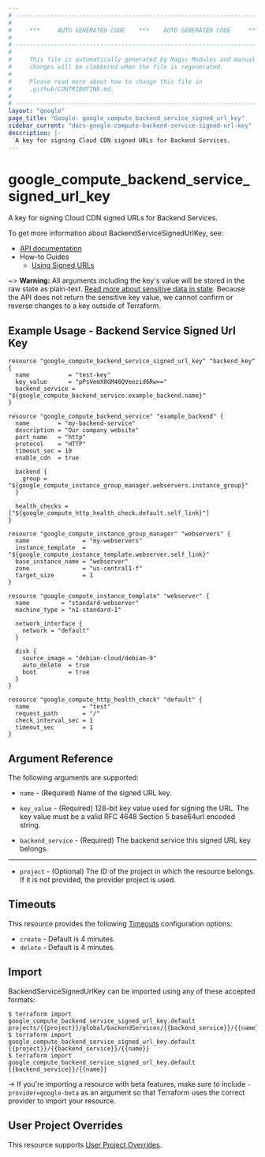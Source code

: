 ```yaml
---
# ----------------------------------------------------------------------------
#
#     ***     AUTO GENERATED CODE    ***    AUTO GENERATED CODE     ***
#
# ----------------------------------------------------------------------------
#
#     This file is automatically generated by Magic Modules and manual
#     changes will be clobbered when the file is regenerated.
#
#     Please read more about how to change this file in
#     .github/CONTRIBUTING.md.
#
# ----------------------------------------------------------------------------
layout: "google"
page_title: "Google: google_compute_backend_service_signed_url_key"
sidebar_current: "docs-google-compute-backend-service-signed-url-key"
description: |-
  A key for signing Cloud CDN signed URLs for Backend Services.
---
```


# google\_compute\_backend\_service\_signed\_url\_key

A key for signing Cloud CDN signed URLs for Backend Services.


To get more information about BackendServiceSignedUrlKey, see:

* [API documentation](https://cloud.google.com/compute/docs/reference/rest/v1/backendServices)
* How-to Guides
    * [Using Signed URLs](https://cloud.google.com/cdn/docs/using-signed-urls/)

~> **Warning:** All arguments including the key's value will be stored in the raw
state as plain-text. [Read more about sensitive data in state](/docs/state/sensitive-data.html).
Because the API does not return the sensitive key value,
we cannot confirm or reverse changes to a key outside of Terraform.

## Example Usage - Backend Service Signed Url Key


```hcl
resource "google_compute_backend_service_signed_url_key" "backend_key" {
  name           = "test-key"
  key_value      = "pPsVemX8GM46QVeezid6Rw=="
  backend_service = "${google_compute_backend_service.example_backend.name}"
}

resource "google_compute_backend_service" "example_backend" {
  name        = "my-backend-service"
  description = "Our company website"
  port_name   = "http"
  protocol    = "HTTP"
  timeout_sec = 10
  enable_cdn  = true

  backend {
    group = "${google_compute_instance_group_manager.webservers.instance_group}"
  }

  health_checks = ["${google_compute_http_health_check.default.self_link}"]
}

resource "google_compute_instance_group_manager" "webservers" {
  name               = "my-webservers"
  instance_template  = "${google_compute_instance_template.webserver.self_link}"
  base_instance_name = "webserver"
  zone               = "us-central1-f"
  target_size        = 1
}

resource "google_compute_instance_template" "webserver" {
  name         = "standard-webserver"
  machine_type = "n1-standard-1"

  network_interface {
    network = "default"
  }

  disk {
    source_image = "debian-cloud/debian-9"
    auto_delete  = true
    boot         = true
  }
}

resource "google_compute_http_health_check" "default" {
  name               = "test"
  request_path       = "/"
  check_interval_sec = 1
  timeout_sec        = 1
}
```

## Argument Reference

The following arguments are supported:


* `name` -
  (Required)
  Name of the signed URL key.

* `key_value` -
  (Required)
  128-bit key value used for signing the URL. The key value must be a
  valid RFC 4648 Section 5 base64url encoded string.

* `backend_service` -
  (Required)
  The backend service this signed URL key belongs.


- - -


* `project` - (Optional) The ID of the project in which the resource belongs.
    If it is not provided, the provider project is used.



## Timeouts

This resource provides the following
[Timeouts](/docs/configuration/resources.html#timeouts) configuration options:

- `create` - Default is 4 minutes.
- `delete` - Default is 4 minutes.

## Import

BackendServiceSignedUrlKey can be imported using any of these accepted formats:

```
$ terraform import google_compute_backend_service_signed_url_key.default projects/{{project}}/global/backendServices/{{backend_service}}/{{name}}
$ terraform import google_compute_backend_service_signed_url_key.default {{project}}/{{backend_service}}/{{name}}
$ terraform import google_compute_backend_service_signed_url_key.default {{backend_service}}/{{name}}
```

-> If you're importing a resource with beta features, make sure to include `-provider=google-beta`
as an argument so that Terraform uses the correct provider to import your resource.

## User Project Overrides

This resource supports [User Project Overrides](https://www.terraform.io/docs/providers/google/provider_reference.html#user_project_override).
